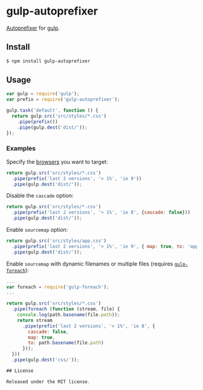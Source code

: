 # gulp-autoprefixer

[Autoprefixer](https://github.com/ai/autoprefixer) for
[gulp](https://github.com/wearefractal/gulp).

## Install

```sh
$ npm install gulp-autoprefixer
```

## Usage

```js
var gulp = require('gulp');
var prefix = require('gulp-autoprefixer');

gulp.task('default', function () {
  return gulp.src('src/styles/*.css')
    .pipe(prefix())
    .pipe(gulp.dest('dist/'));
});
```

### Examples

Specify the [browsers](https://github.com/postcss/autoprefixer#browsers) you
want to target:

```js
return gulp.src('src/styles/*.css')
  .pipe(prefix('last 2 versions', '> 1%', 'ie 9'))
  .pipe(gulp.dest('dist/'));
```

Disable the `cascade` option:

```js
return gulp.src('src/styles/*.css')
  .pipe(prefix('last 2 versions', '> 1%', 'ie 8', {cascade: false}))
  .pipe(gulp.dest('dist/'));
```

Enable `sourcemap` option:

```js
return gulp.src('src/styles/app.css')
  .pipe(prefix('last 2 versions', '> 1%', 'ie 9', { map: true, to: 'app.css' }))
  .pipe(gulp.dest('dist/'));
```

Enable `sourcemap` with dynamic filenames or multiple files (requires [`gulp-foreach`](https://www.npmjs.org/package/gulp-foreach)):

```js
...
var foreach = require('gulp-foreach');
...

return gulp.src('src/styles/*.css')
  .pipe(foreach (function (stream, file) {
    console.log(path.basename(file.path));
    return stream
      .pipe(prefix('last 2 versions', '> 1%', 'ie 8', {
        cascade: false,
        map: true,
        to: path.basename(file.path)
      }));
  }))
  .pipe(gulp.dest('css/'));

## License

Released under the MIT license.
